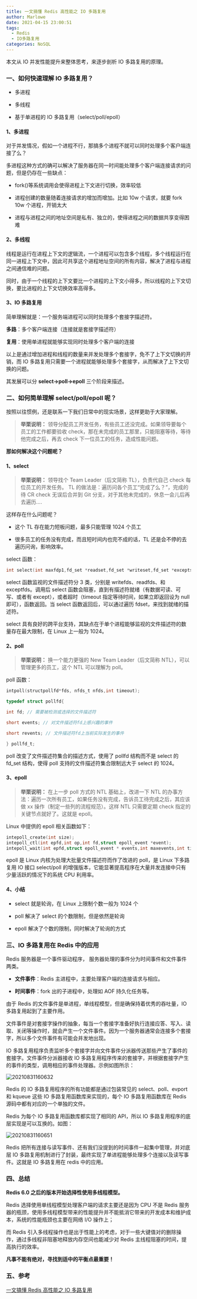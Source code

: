 ```yaml
---
title: 一文搞懂 Redis 高性能之 IO 多路复用
author: Marlowe
date: 2021-04-15 23:00:51
tags: 
  - Redis
  - IO多路复用
categories: NoSQL
---
```


本文从 IO 并发性能提升来整体思考，来逐步剖析 IO 多路复用的原理。

<!--more-->

### 一、如何快速理解 IO 多路复用？

* 多进程

* 多线程

* 基于单进程的 IO 多路复用（select/poll/epoll）

#### 1、多进程

对于并发情况，假如一个进程不行，那搞多个进程不就可以同时处理多个客户端连接了么？

多进程这种方式的确可以解决了服务器在同一时间能处理多个客户端连接请求的问题，但是仍存在一些缺点：

* fork()等系统调用会使得进程上下文进行切换，效率较低

* 进程创建的数量随着连接请求的增加而增加。比如 10w 个请求，就要 fork 10w 个进程，开销太大

* 进程与进程之间的地址空间是私有、独立的，使得进程之间的数据共享变得困难

#### 2、多线程

线程是运行在进程上下文的逻辑流，一个进程可以包含多个线程，多个线程运行在同一进程上下文中，因此可共享这个进程地址空间的所有内容，解决了进程与进程之间通信难的问题。

同时，由于一个线程的上下文要比一个进程的上下文小得多，所以线程的上下文切换，要比进程的上下文切换效率高得多。

#### 3、IO 多路复用

简单理解就是：一个服务端进程可以同时处理多个套接字描述符。

**多路**：多个客户端连接（连接就是套接字描述符）

**复用**：使用单进程就能够实现同时处理多个客户端的连接

以上是通过增加进程和线程的数量来并发处理多个套接字，免不了上下文切换的开销，而 IO 多路复用只需要一个进程就能够处理多个套接字，从而解决了上下文切换的问题。

其发展可以分 **select->poll→epoll** 三个阶段来描述。

### 二、如何简单理解 select/poll/epoll 呢？

按照以往惯例，还是联系一下我们日常中的现实场景，这样更助于大家理解。

> **举栗说明：**
领导分配员工开发任务，有些员工还没完成。如果领导要每个员工的工作都要验收 check，那在未完成的员工那里，只能阻塞等待，等待他完成之后，再去 check 下一位员工的任务，造成性能问题。

**那如何解决这个问题呢？**

#### 1、select

> **举栗说明：**
领导找个 Team Leader（后文简称 TL），负责代自己 check 每位员工的开发任务。
TL 的做法是：遍历问各个员工“完成了么？”，完成的待 CR check 无误后合并到 Git 分支，对于其他未完成的，休息一会儿后再去遍历....

这样存在什么问题呢？

* 这个 TL 存在能力短板问题，最多只能管理 1024 个员工

* 很多员工的任务没有完成，而且短时间内也完不成的话，TL 还是会不停的去遍历问询，影响效率。

select 函数：

```c
int select(int maxfdp1,fd_set *readset,fd_set *writeset,fd_set *exceptset,const struct timeval *timeout);
```

select 函数监视的文件描述符分 3 类，分别是 writefds、readfds、和 exceptfds。调用后 select 函数会阻塞，直到有描述符就绪（有数据可读、可写、或者有 except），或者超时（timeout 指定等待时间，如果立即返回设为 null 即可），函数返回。当 select 函数返回后，可以通过遍历 fdset，来找到就绪的描述符。

select 具有良好的跨平台支持，其缺点在于单个进程能够监视的文件描述符的数量存在最大限制，在 Linux 上一般为 1024。

#### 2、poll

> **举栗说明：**
换一个能力更强的 New Team Leader（后文简称 NTL），可以管理更多的员工，这个 NTL 可以理解为 poll。

poll 函数：

```c
intpoll(structpollfd*fds, nfds_t nfds,int timeout);

typedef struct pollfd{ 

int fd; // 需要被检测或选择的文件描述符 

short events; // 对文件描述符fd上感兴趣的事件 

short revents; // 文件描述符fd上当前实际发生的事件

} pollfd_t;
```

poll 改变了文件描述符集合的描述方式，使用了 pollfd 结构而不是 select 的 fd_set 结构，使得 poll 支持的文件描述符集合限制远大于 select 的 1024。

#### 3、epoll

> **举栗说明：**
在上一步 poll 方式的 NTL 基础上，改进一下 NTL 的办事方法：遍历一次所有员工，如果任务没有完成，告诉员工待完成之后，其应该做 xx 操作（制定一些列的流程规范）。这样 NTL 只需要定期 check 指定的关键节点就好了。这就是 epoll。

Linux 中提供的 epoll 相关函数如下：

```c
intepoll_create(int size);
intepoll_ctl(int epfd,int op,int fd,struct epoll_event *event);
intepoll_wait(int epfd,struct epoll_event * events,int maxevents,int timeout);
```

epoll 是 Linux 内核为处理大批量文件描述符而作了改进的 poll，是 Linux 下多路复用 IO 接口 select/poll 的增强版本，它能显著提高程序在大量并发连接中只有少量活跃的情况下的系统 CPU 利用率。

#### 4、小结

* select 就是轮询，在 Linux 上限制个数一般为 1024 个

* poll 解决了 select 的个数限制，但是依然是轮询

* epoll 解决了个数的限制，同时解决了轮询的方式

### 三、IO 多路复用在 Redis 中的应用

Redis 服务器是一个事件驱动程序， 服务器处理的事件分为时间事件和文件事件两类。

* **文件事件**：Redis 主进程中，主要处理客户端的连接请求与相应。

* **时间事件**：fork 出的子进程中，处理如 AOF 持久化任务等。

由于 Redis 的文件事件是单进程，单线程模型，但是确保持着优秀的吞吐量，IO 多路复用起到了主要作用。

文件事件是对套接字操作的抽象，每当一个套接字准备好执行连接应答、写入、读取、关闭等操作时，就会产生一个文件事件。因为一个服务器通常会连接多个套接字，所以多个文件事件有可能会并发地出现。

IO 多路复用程序负责监听多个套接字并向文件事件分派器传送那些产生了事件的套接字。文件事件分派器接收 IO 多路复用程序传来的套接字，并根据套接字产生的事件的类型，调用相应的事件处理器。示例如图所示：

![20210831160632](https://aishu-marlowe.oss-cn-beijing.aliyuncs.com/20210831160632.png)

Redis 的 IO 多路复用程序的所有功能都是通过包装常见的 select、poll、evport 和 kqueue 这些 IO 多路复用函数库来实现的，每个 IO 多路复用函数库在 Redis 源码中都有对应的一个单独的文件。

Redis 为每个 IO 多路复用函数库都实现了相同的 API，所以 IO 多路复用程序的底层实现是可以互换的。如图：

![20210831160651](https://aishu-marlowe.oss-cn-beijing.aliyuncs.com/20210831160651.png)

Redis 把所有连接与读写事件、还有我们没提到的时间事件一起集中管理，并对底层 IO 多路复用机制进行了封装，最终实现了单进程能够处理多个连接以及读写事件。这就是 IO 多路复用在 redis 中的应用。

### 四、总结

**Redis 6.0 之后的版本开始选择性使用多线程模型。**

Redis 选择使用单线程模型处理客户端的请求主要还是因为 CPU 不是 Redis 服务器的瓶颈，使用多线程模型带来的性能提升并不能抵消它带来的开发成本和维护成本，系统的性能瓶颈也主要在网络 I/O 操作上；

而 Redis 引入多线程操作也是出于性能上的考虑，对于一些大键值对的删除操作，通过多线程非阻塞地释放内存空间也能减少对 Redis 主线程阻塞的时间，提高执行的效率。

**凡事不能有绝对，寻找到适中的平衡点最重要！**

### 五、参考

[一文搞懂 Redis 高性能之 IO 多路复用](https://xie.infoq.cn/article/b3816e9fe3ac77684b4f29348)